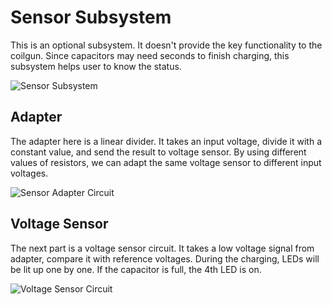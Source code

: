 # Sensor Subsystem

This is an optional subsystem. It doesn't provide the key functionality to the coilgun. Since capacitors may need seconds to finish charging, this subsystem helps user to know the status.

![Sensor Subsystem](Img/SensorSubsystem.png)

## Adapter

The adapter here is a linear divider. It takes an input voltage, divide it with a constant value, and send the result to voltage sensor. By using different values of resistors, we can adapt the same voltage sensor to different input voltages.

![Sensor Adapter Circuit](Img/SensorAdapterCircuit.png)

## Voltage Sensor

The next part is a voltage sensor circuit. It takes a low voltage signal from adapter, compare it with reference voltages. During the charging, LEDs will be lit up one by one. If the capacitor is full, the 4th LED is on.

![Voltage Sensor Circuit](Img/VoltageSensorCircuit.png)
